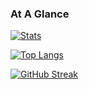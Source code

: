 ### At A Glance

[![Stats](https://github-readme-stats.vercel.app/api?username=AVI5HEK&show_icons=true&theme=merko)](https://github.com/anuraghazra/github-readme-stats)

[![Top Langs](https://github-readme-stats.vercel.app/api/top-langs/?username=AVI5HEK&theme=merko&layout=compact)](https://github.com/anuraghazra/github-readme-stats)


[![GitHub Streak](https://github-readme-streak-stats.herokuapp.com/?user=AVI5HEK&theme=merko)](https://git.io/streak-stats)


<!--
**AVI5HEK/AVI5HEK** is a ✨ _special_ ✨ repository because its `README.md` (this file) appears on your GitHub profile.

Here are some ideas to get you started:

- 🔭 I’m currently working on ...
- 🌱 I’m currently learning ...
- 👯 I’m looking to collaborate on ...
- 🤔 I’m looking for help with ...
- 💬 Ask me about ...
- 📫 How to reach me: ...
- 😄 Pronouns: ...
- ⚡ Fun fact: ...
-->
